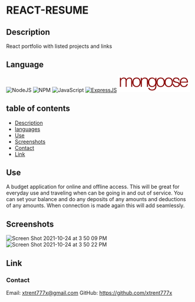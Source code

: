 # REACT-RESUME

## Description
React portfolio with listed projects and links

## Language
![NodeJS](https://img.shields.io/badge/node.js-%2343853D.svg?style=for-the-badge&logo=node.js&logoColor=white)
![NPM](https://img.shields.io/badge/NPM-%23000000.svg?style=for-the-badge&logo=npm&logoColor=white)
![JavaScript](https://img.shields.io/badge/javascript-%23323330.svg?style=for-the-badge&logo=javascript&logoColor=%23F7DF1E)
[![ExpressJS](https://github.com/MarioTerron/logo-images/blob/master/logos/expressjs.png)](http://expressjs.com///)
[![Monogoose](https://github.com/MarioTerron/logo-images/blob/master/logos/mongoose.png)](http://mongoosejs.com/)



## table of contents

* [Description](#description)
* [languages](#languages)              
* [Use](#use)
* [Screenshots](#screenshots)
* [Contact](#contact)
* [Link](#link)

## Use
A budget application for online and offline access. This will be great for everyday use and traveling when can be going in and out of service. You can set your balance and do any deposits of any amounts and deductions of any amounts. When connection is made again this will add seamlessly.

## Screenshots
![Screen Shot 2021-10-24 at 3 50 09 PM](https://user-images.githubusercontent.com/84681402/138614354-42b45b7e-5364-4b4d-945e-257850da1720.png)
![Screen Shot 2021-10-24 at 3 50 22 PM](https://user-images.githubusercontent.com/84681402/138614355-62792c65-c8cd-483e-9a2c-e856daece7ad.png)



## Link

### Contact
Email: xtrent777x@gmail.com
GitHub: https://github.com/xtrent777x

